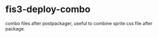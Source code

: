 # fis3-deploy-combo
combo files after postpackager, useful to combine sprite css file after package.
